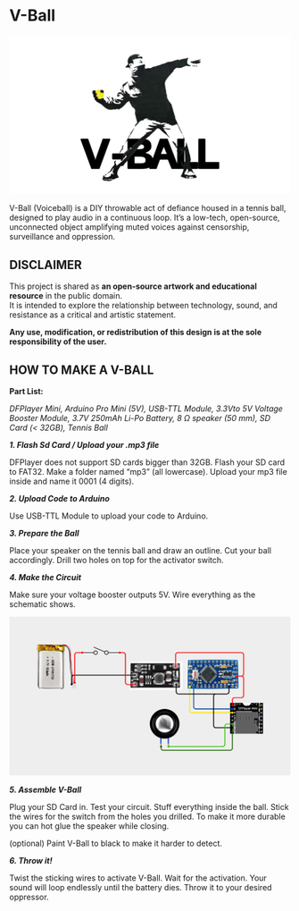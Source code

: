 # V-Ball

![image alt](https://github.com/kvnty/V-Ball/blob/fb003c693cbc39c9775bf2c9518abf5887561129/vball-logo.jpg)



V-Ball (Voiceball) is a DIY throwable act of defiance housed in a tennis ball, designed to play audio in a continuous loop. It’s a low-tech, open-source, unconnected object amplifying muted voices against censorship, surveillance and oppression.
## **DISCLAIMER**

This project is shared as **an open-source artwork and educational resource** in the public domain.  
It is intended to explore the relationship between technology, sound, and resistance as a critical and artistic statement.

**Any use, modification, or redistribution of this design is at the sole responsibility of the user.**


## HOW TO MAKE A V-BALL





**Part List:**

*DFPlayer Mini, Arduino Pro Mini (5V), USB-TTL Module, 3.3Vto 5V Voltage Booster Module, 3.7V 250mAh Li-Po Battery, 8 Ω speaker (50 mm), SD Card (< 32GB), Tennis Ball*

  

***1. Flash Sd Card / Upload your .mp3 file***

  

DFPlayer does not support SD cards bigger than 32GB. Flash your SD card to FAT32. Make a folder named “mp3” (all lowercase).  Upload your mp3 file inside and name it 0001 (4 digits).


  

***2. Upload Code to Arduino***

  

Use USB-TTL Module to upload your code to Arduino.

  


***3. Prepare the Ball***

  

Place your speaker on the tennis ball and draw an outline. Cut your ball accordingly. Drill two holes on top for the activator switch.

  
  
  
  
  
  
  

***4. Make the Circuit***

  

Make sure your voltage booster outputs 5V. Wire everything as the schematic shows.


![image alt](https://github.com/kvnty/V-Ball/blob/fb003c693cbc39c9775bf2c9518abf5887561129/circuit.jpg)

  

***5. Assemble V-Ball***

  

Plug your SD Card in. Test your circuit. Stuff everything inside the ball. Stick the wires for the switch from the holes you drilled. To make it more durable you can hot glue the speaker while closing.

(optional) Paint V-Ball to black to make it harder to detect.


***6. Throw it!***

  

Twist the sticking wires to activate V-Ball. Wait for the activation. Your sound will loop endlessly until the battery dies. Throw it to your desired oppressor.

  

  
